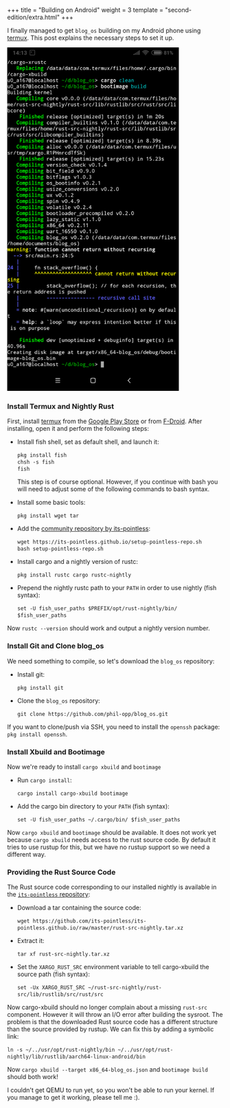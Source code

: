 +++
title = "Building on Android"
weight = 3
template = "second-edition/extra.html"
+++

I finally managed to get `blog_os` building on my Android phone using [termux](https://termux.com/). This post explains the necessary steps to set it up.

<img src="building-on-android.png" alt="Screenshot of the compilation output from android" style="height: 50rem;" >


### Install Termux and Nightly Rust

First, install [termux](https://termux.com/) from the [Google Play Store](https://play.google.com/store/apps/details?id=com.termux) or from [F-Droid](https://f-droid.org/packages/com.termux/). After installing, open it and perform the following steps:

- Install fish shell, set as default shell, and launch it:
    ```
    pkg install fish
    chsh -s fish
    fish
    ```

    This step is of course optional. However, if you continue with bash you will need to adjust some of the following commands to bash syntax.

- Install some basic tools:
    ```
    pkg install wget tar
    ```

- Add the [community repository by its-pointless](https://wiki.termux.com/wiki/Package_Management#By_its-pointless_.28live_the_dream.29:):
    ```
    wget https://its-pointless.github.io/setup-pointless-repo.sh
    bash setup-pointless-repo.sh
    ```

- Install cargo and a nightly version of rustc:
    ```
    pkg install rustc cargo rustc-nightly
    ```

- Prepend the nightly rustc path to your `PATH` in order to use nightly (fish syntax):
    ```
    set -U fish_user_paths $PREFIX/opt/rust-nightly/bin/ $fish_user_paths
    ```

Now `rustc --version` should work and output a nightly version number.

### Install Git and Clone blog_os

We need something to compile, so let's download the `blog_os` repository:

- Install git:
    ```
    pkg install git
    ```

- Clone the `blog_os` repository:
    ```
    git clone https://github.com/phil-opp/blog_os.git
    ```

If you want to clone/push via SSH, you need to install the `openssh` package: `pkg install openssh`.

### Install Xbuild and Bootimage

Now we're ready to install `cargo xbuild` and `bootimage`

- Run `cargo install`:
    ```
    cargo install cargo-xbuild bootimage
    ```

- Add the cargo bin directory to your `PATH` (fish syntax):
    ```
    set -U fish_user_paths ~/.cargo/bin/ $fish_user_paths
    ```

Now `cargo xbuild` and `bootimage` should be available. It does not work yet because `cargo xbuild` needs access to the rust source code. By default it tries to use rustup for this, but we have no rustup support so we need a different way.

### Providing the Rust Source Code

The Rust source code corresponding to our installed nightly is available in the [`its-pointless` repository](https://github.com/its-pointless/its-pointless.github.io):

- Download a tar containing the source code:
    ```
    wget https://github.com/its-pointless/its-pointless.github.io/raw/master/rust-src-nightly.tar.xz
    ```

- Extract it:
    ```
    tar xf rust-src-nightly.tar.xz
    ```

- Set the `XARGO_RUST_SRC` environment variable to tell cargo-xbuild the source path (fish syntax):
    ```
    set -Ux XARGO_RUST_SRC ~/rust-src-nightly/rust-src/lib/rustlib/src/rust/src
    ```

Now cargo-xbuild should no longer complain about a missing `rust-src` component. However it will throw an I/O error after building the sysroot. The problem is that the downloaded Rust source code has a different structure than the source provided by rustup. We can fix this by adding a symbolic link:

```
ln -s ~/../usr/opt/rust-nightly/bin ~/../usr/opt/rust-nightly/lib/rustlib/aarch64-linux-android/bin
```

Now `cargo xbuild --target x86_64-blog_os.json` and `bootimage build` should both work!

I couldn't get QEMU to run yet, so you won't be able to run your kernel. If you manage to get it working, please tell me :).
